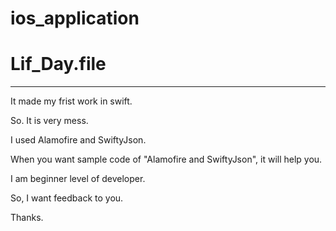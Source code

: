 # ios_application

# Lif_Day.file
--------------------------

It made my frist work in swift.

So. It is very mess.

I used Alamofire and SwiftyJson.

When you want sample code of "Alamofire and SwiftyJson", it will help you.

I am beginner level of developer.

So, I want feedback to you.

Thanks.
